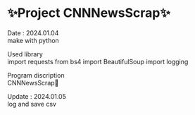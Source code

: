# ✨Project CNNNewsScrap✨

Date : 2024.01.04   
make with python   
   
Used library   
import requests
from bs4 import BeautifulSoup
import logging

Program discription   
CNNNewsScrap📰   

Update : 2024.01.05   
log and save csv   

